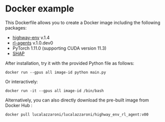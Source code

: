 # Docker example
This Dockerfile allows you to create a Docker image including the following packages:
- [highway-env](https://github.com/eleurent/highway-env) v.1.4
- [rl-agents](https://github.com/eleurent/rl-agents) v.1.0.dev0
- PyTorch 1.11.0 (supporting CUDA version 11.3)
- [SHAP](http://github.com/slundberg/shap)

After installation, try it with the provided Python file as follows:
```
docker run --gpus all image-id python main.py
```
Or interactively:
```
docker run -it --gpus all image-id /bin/bash

```
Alternatively, you can also directly download the pre-built image from Docker Hub :
```
docker pull lucalazzaroni/lucalazzaroni/highway_env_rl_agent:v00
```